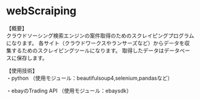 # webScraiping

【概要】  
クラウドソーシング検索エンジンの案件取得のためのスクレイピングプログラムになります。
各サイト（クラウドワークスやランサーズなど）からデータを収集するためのスクレイピングツールになります。
取得したデータはデータベースに保存します。

【使用技術】  
・python
（使用モジュール：beautifulsoup4,selenium,pandasなど）

・ebayのTrading API
（使用モジュール：ebaysdk）

